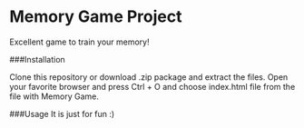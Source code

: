 # Memory Game Project

Excellent game to train your memory!

###Installation

Clone this repository or download .zip package and extract the files. Open your favorite browser and press Ctrl + O and choose index.html file from the file with Memory Game. 

###Usage
It is just for fun :)
